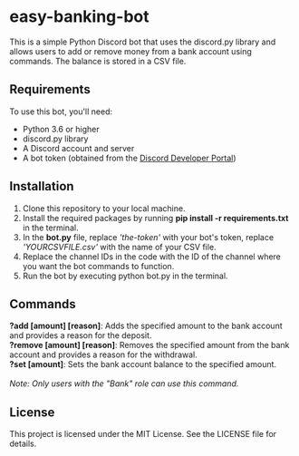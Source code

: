 # easy-banking-bot

This is a simple Python Discord bot that uses the discord.py library and allows users to add or remove money from a bank account using commands. The balance is stored in a CSV file.

## Requirements

To use this bot, you'll need:

- Python 3.6 or higher
- discord.py library
- A Discord account and server
- A bot token (obtained from the [Discord Developer Portal](https://discord.com/developers/applications))

## Installation

1. Clone this repository to your local machine.
2. Install the required packages by running **pip install -r requirements.txt** in the terminal.
3. In the **bot.py** file, replace *'the-token'* with your bot's token, replace *'YOURCSVFILE.csv'* with the name of your CSV file.
4. Replace the channel IDs in the code with the ID of the channel where you want the bot commands to function.
5. Run the bot by executing python bot.py in the terminal.

## Commands

**?add [amount] [reason]**: Adds the specified amount to the bank account and provides a reason for the deposit.<br>
**?remove [amount] [reason]**: Removes the specified amount from the bank account and provides a reason for the withdrawal.<br>
**?set [amount]**: Sets the bank account balance to the specified amount.<br>
<br>
*Note: Only users with the "Bank" role can use this command.*

## License
This project is licensed under the MIT License. See the LICENSE file for details.
